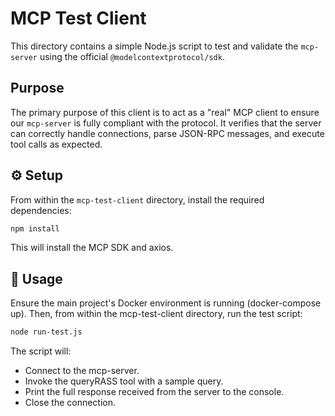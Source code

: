 # MCP Test Client

This directory contains a simple Node.js script to test and validate the `mcp-server` using the official `@modelcontextprotocol/sdk`.

## Purpose

The primary purpose of this client is to act as a "real" MCP client to ensure our `mcp-server` is fully compliant with the protocol. It verifies that the server can correctly handle connections, parse JSON-RPC messages, and execute tool calls as expected.

## ⚙️ Setup

From within the `mcp-test-client` directory, install the required dependencies:

```bash
npm install
```

This will install the MCP SDK and axios.

## 🚀 Usage

Ensure the main project's Docker environment is running (docker-compose up). Then, from within the mcp-test-client directory, run the test script:

```bash
node run-test.js
```

The script will:

- Connect to the mcp-server.
- Invoke the queryRASS tool with a sample query.
- Print the full response received from the server to the console.
- Close the connection.
